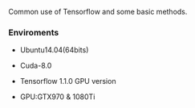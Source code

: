 Common use of Tensorflow and some basic methods.

### Enviroments ###

* Ubuntu14.04(64bits)

* Cuda-8.0

* Tensorflow 1.1.0 GPU version

* GPU:GTX970 & 1080Ti

